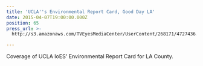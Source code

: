 ```yaml
---
title: 'UCLA''s Environmental Report Card, Good Day LA'
date: 2015-04-07T19:00:00.000Z
position: 65
press_url: >-
  http://s3.amazonaws.com/TVEyesMediaCenter/UserContent/268171/4727436.6942/KTTV_04-07-2015_08.05.25.mp4

---
```




Coverage of UCLA IoES' Environmental Report Card for LA County.

